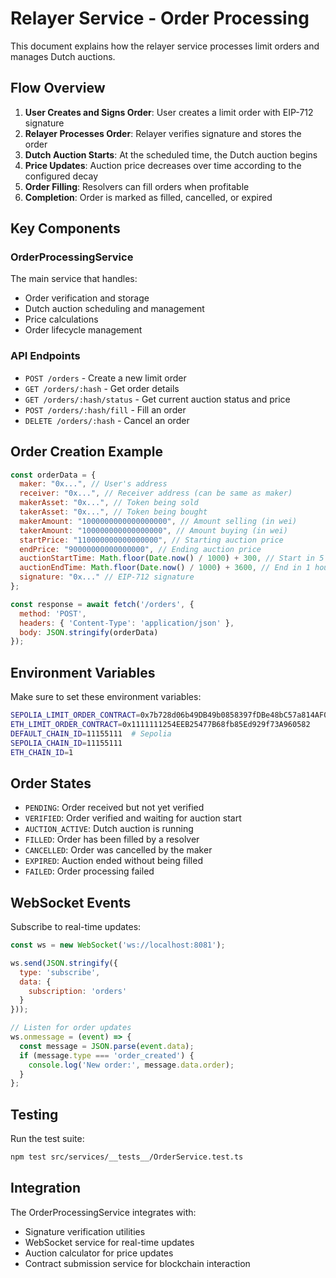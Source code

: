 # Relayer Service - Order Processing

This document explains how the relayer service processes limit orders and manages Dutch auctions.

## Flow Overview

1. **User Creates and Signs Order**: User creates a limit order with EIP-712 signature
2. **Relayer Processes Order**: Relayer verifies signature and stores the order
3. **Dutch Auction Starts**: At the scheduled time, the Dutch auction begins
4. **Price Updates**: Auction price decreases over time according to the configured decay
5. **Order Filling**: Resolvers can fill orders when profitable
6. **Completion**: Order is marked as filled, cancelled, or expired

## Key Components

### OrderProcessingService

The main service that handles:
- Order verification and storage
- Dutch auction scheduling and management
- Price calculations
- Order lifecycle management

### API Endpoints

- `POST /orders` - Create a new limit order
- `GET /orders/:hash` - Get order details
- `GET /orders/:hash/status` - Get current auction status and price
- `POST /orders/:hash/fill` - Fill an order
- `DELETE /orders/:hash` - Cancel an order

## Order Creation Example

```javascript
const orderData = {
  maker: "0x...", // User's address
  receiver: "0x...", // Receiver address (can be same as maker)
  makerAsset: "0x...", // Token being sold
  takerAsset: "0x...", // Token being bought
  makerAmount: "1000000000000000000", // Amount selling (in wei)
  takerAmount: "100000000000000000", // Amount buying (in wei)
  startPrice: "110000000000000000", // Starting auction price
  endPrice: "90000000000000000", // Ending auction price
  auctionStartTime: Math.floor(Date.now() / 1000) + 300, // Start in 5 minutes
  auctionEndTime: Math.floor(Date.now() / 1000) + 3600, // End in 1 hour
  signature: "0x..." // EIP-712 signature
};

const response = await fetch('/orders', {
  method: 'POST',
  headers: { 'Content-Type': 'application/json' },
  body: JSON.stringify(orderData)
});
```

## Environment Variables

Make sure to set these environment variables:

```bash
SEPOLIA_LIMIT_ORDER_CONTRACT=0x7b728d06b49DB49b0858397fDBe48bC57a814AF0
ETH_LIMIT_ORDER_CONTRACT=0x1111111254EEB25477B68fb85Ed929f73A960582
DEFAULT_CHAIN_ID=11155111  # Sepolia
SEPOLIA_CHAIN_ID=11155111
ETH_CHAIN_ID=1
```

## Order States

- `PENDING`: Order received but not yet verified
- `VERIFIED`: Order verified and waiting for auction start
- `AUCTION_ACTIVE`: Dutch auction is running
- `FILLED`: Order has been filled by a resolver
- `CANCELLED`: Order was cancelled by the maker
- `EXPIRED`: Auction ended without being filled
- `FAILED`: Order processing failed

## WebSocket Events

Subscribe to real-time updates:

```javascript
const ws = new WebSocket('ws://localhost:8081');

ws.send(JSON.stringify({
  type: 'subscribe',
  data: {
    subscription: 'orders'
  }
}));

// Listen for order updates
ws.onmessage = (event) => {
  const message = JSON.parse(event.data);
  if (message.type === 'order_created') {
    console.log('New order:', message.data.order);
  }
};
```

## Testing

Run the test suite:

```bash
npm test src/services/__tests__/OrderService.test.ts
```

## Integration

The OrderProcessingService integrates with:
- Signature verification utilities
- WebSocket service for real-time updates
- Auction calculator for price updates
- Contract submission service for blockchain interaction
